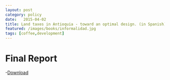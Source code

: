 ```yaml
---
layout: post
category: policy
date:   2015-04-02
title: Land taxes in Antioquia - toward an optimal design. (in Spanish) (2011), funded by Universidad EAFIT and Gobernación de Antioquia (Co-cordinated with Alberto Naranjo) 
featured: /images/books/informalidad.jpg
tags: [coffee,development]
---
```




Final Report
====
-[Download](http://solvay.edu/sites/upload/files/clean_report_educ_final3.pdf)


